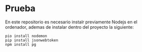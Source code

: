 # Prueba

En este repositorio es necesario instalr previamente Nodejs en el ordenador, ademas de instalar dentro del proyecto la siguiente:

    pio install nodemon
    pip install jsonwebtoken
    npm install pg
